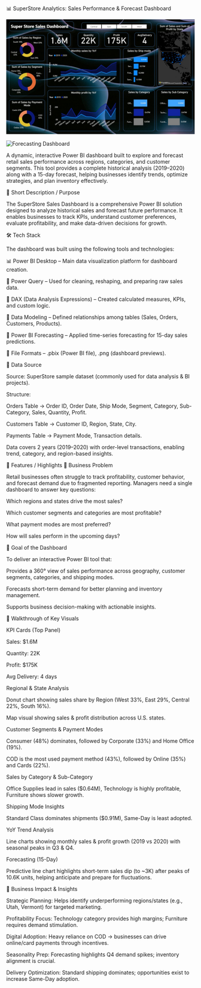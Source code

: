 📊 SuperStore Analytics: Sales Performance & Forecast Dashboard

![Main Dashboard](https://github.com/ruchikaverma22/Super-Store-Sales-Dashboard-/blob/main/Super%20Store%20Sales%20Dashboard%20image.jpeg?raw=true)

![Forecasting Dashboard](https://github.com/ruchikaverma22/Super-Store-Sales-Dashboard-/blob/main/Super%20Store%20Sales%20Dashboard%20forecasting%20image.jpeg?raw=true)


A dynamic, interactive Power BI dashboard built to explore and forecast retail sales performance across regions, categories, and customer segments. This tool provides a complete historical analysis (2019–2020) along with a 15-day forecast, helping businesses identify trends, optimize strategies, and plan inventory effectively.

🎯 Short Description / Purpose

The SuperStore Sales Dashboard is a comprehensive Power BI solution designed to analyze historical sales and forecast future performance. It enables businesses to track KPIs, understand customer preferences, evaluate profitability, and make data-driven decisions for growth.

🛠️ Tech Stack

The dashboard was built using the following tools and technologies:

📊 Power BI Desktop – Main data visualization platform for dashboard creation.

📂 Power Query – Used for cleaning, reshaping, and preparing raw sales data.

🧠 DAX (Data Analysis Expressions) – Created calculated measures, KPIs, and custom logic.

📝 Data Modeling – Defined relationships among tables (Sales, Orders, Customers, Products).

🔮 Power BI Forecasting – Applied time-series forecasting for 15-day sales predictions.

📁 File Formats – .pbix (Power BI file), .png (dashboard previews).

📂 Data Source

Source: SuperStore sample dataset (commonly used for data analysis & BI projects).

Structure:

Orders Table → Order ID, Order Date, Ship Mode, Segment, Category, Sub-Category, Sales, Quantity, Profit.

Customers Table → Customer ID, Region, State, City.

Payments Table → Payment Mode, Transaction details.

Data covers 2 years (2019–2020) with order-level transactions, enabling trend, category, and region-based insights.

🌟 Features / Highlights
🔹 Business Problem

Retail businesses often struggle to track profitability, customer behavior, and forecast demand due to fragmented reporting. Managers need a single dashboard to answer key questions:

Which regions and states drive the most sales?

Which customer segments and categories are most profitable?

What payment modes are most preferred?

How will sales perform in the upcoming days?

🔹 Goal of the Dashboard

To deliver an interactive Power BI tool that:

Provides a 360° view of sales performance across geography, customer segments, categories, and shipping modes.

Forecasts short-term demand for better planning and inventory management.

Supports business decision-making with actionable insights.

🔹 Walkthrough of Key Visuals

KPI Cards (Top Panel)

Sales: $1.6M

Quantity: 22K

Profit: $175K

Avg Delivery: 4 days

Regional & State Analysis

Donut chart showing sales share by Region (West 33%, East 29%, Central 22%, South 16%).

Map visual showing sales & profit distribution across U.S. states.

Customer Segments & Payment Modes

Consumer (48%) dominates, followed by Corporate (33%) and Home Office (19%).

COD is the most used payment method (43%), followed by Online (35%) and Cards (22%).

Sales by Category & Sub-Category

Office Supplies lead in sales ($0.64M), Technology is highly profitable, Furniture shows slower growth.

Shipping Mode Insights

Standard Class dominates shipments ($0.91M), Same-Day is least adopted.

YoY Trend Analysis

Line charts showing monthly sales & profit growth (2019 vs 2020) with seasonal peaks in Q3 & Q4.

Forecasting (15-Day)

Predictive line chart highlights short-term sales dip (to ~3K) after peaks of 10.6K units, helping anticipate and prepare for fluctuations.

🔹 Business Impact & Insights

Strategic Planning: Helps identify underperforming regions/states (e.g., Utah, Vermont) for targeted marketing.

Profitability Focus: Technology category provides high margins; Furniture requires demand stimulation.

Digital Adoption: Heavy reliance on COD → businesses can drive online/card payments through incentives.

Seasonality Prep: Forecasting highlights Q4 demand spikes; inventory alignment is crucial.

Delivery Optimization: Standard shipping dominates; opportunities exist to increase Same-Day adoption.

